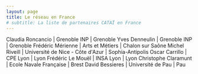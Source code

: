 ```yaml
---
layout: page
title: Le réseau en France
# subtitle: La liste de partenaires CATAÏ en France
---
```


Claudia	Roncancio	|	Grenoble INP | Grenoble
Yves Denneulin	|	Grenoble INP | Grenoble
Frédéric Mérienne	|	Arts et Métiers | Chalon sur Saône
Michel Riveill	|	Université de Nice - Côte d'Azur | Sophia-Antipolis
Oscar Carrillo	|	CPE Lyon | Lyon
Frédéric Le Mouël	|	INSA Lyon | Lyon
Christophe Claramunt	|	Ecole Navale Française | Brest
David Bessieres	|	Université de Pau | Pau